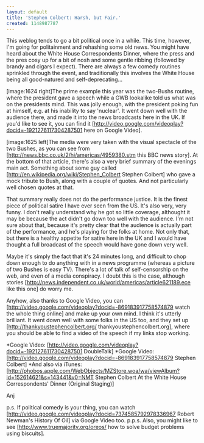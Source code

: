 ```yaml
---
layout: default
title: 'Stephen Colbert: Harsh, but Fair.'
created: 1148987787
---
```

This weblog tends to go a bit political once in a while.  This time, however, I'm going for politainment and rehashing some old news.  You might have heard about the White House Correspondents Dinner, where the press and the pres cosy up for a bit of nosh and some gentle ribbing (followed by brandy and cigars I expect).  There are always a few comedy routines sprinkled through the event, and traditionally this involves the White House being all good-natured and self-deprecating...
<!--break-->
[image:1624 right]The prime example this year was the two-Bushs routine, where the president gave a speech while a GWB lookalike told us what was on the presidents mind.  This was jolly enough, with the president poking fun at himself, e.g. at his inability to say 'nuclear'.  It went down well with the audience there, and made it into the news broadcasts here in the UK.  If you'd like to see it, you can find it [http://video.google.com/videoplay?docid=-1921276117304287501 here on Google Video].

[image:1625 left]The media were very taken with the visual spectacle of the two Bushes, as you can see from [http://news.bbc.co.uk/2/hi/americas/4959380.stm this BBC news story].  At the bottom of that article, there's also a very brief summary of the evenings main act.  Something about some guy called [http://en.wikipedia.org/wiki/Stephen_Colbert Stephen Colbert] who gave a mock tribute to Bush, along with a couple of quotes.  And not particularly well chosen quotes at that.

That summary really does not do the performance justice.  It is the finest piece of political satire I have ever seen from the US.  It's also very, very funny.  I don't really understand why he got so little coverage, althought it may be because the act didn't go down too well with the audience.  I'm not sure about that, because it's pretty clear that the audience is actually part of the performance, and he's playing for the folks at home.  Not only that, but there is a healthy appetite for satire here in the UK and I would have thought a full broadcast of the speech would have gone down very well.

Maybe it's simply the fact that it's 24 minutes long, and difficult to chop down enough to do anything with in a news programme (whereas a picture of two Bushes is easy TV).  There's a lot of talk of self-censorship on the web, and even of a media conspiracy.  I doubt this is the case, although stories [http://news.independent.co.uk/world/americas/article621189.ece like this one] do worry me.

Anyhow, also thanks to Google Video, you can [http://video.google.com/videoplay?docid=-869183917758574879 watch the whole thing online] and make up your own mind.  I think it's utterly brilliant.  It went down well with some folks in the US too, and they set up [http://thankyoustephencolbert.org/ thankyoustephencolbert.org], where you should be able to find a video of the speech if my links stop working.

*Google Video: [http://video.google.com/videoplay?docid=-1921276117304287501 DoubleTalk]
*Google Video: [http://video.google.com/videoplay?docid=-869183917758574879 Stephen Colbert]
*And also via iTunes: [http://phobos.apple.com/WebObjects/MZStore.woa/wa/viewAlbum?id=152614621&s=143441&v0=NMT Stephen Colbert At the White House Correspondents' Dinner (Original Staging)]

Anj

p.s. If political comedy is your thing, you can watch [http://video.google.com/videoplay?docid=7374585792978336967 Robert Newman's History Of Oil] via Google Video too.
p.p.s.  Also, you might like to see [http://www.truemajority.org/oreos/ how to solve budget problems using biscuits].

